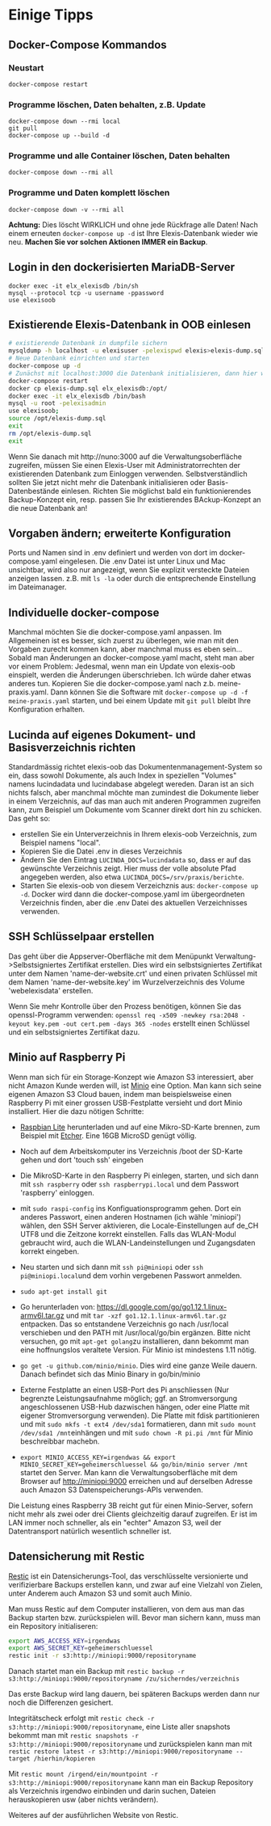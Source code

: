 # Einige Tipps

## Docker-Compose Kommandos

### Neustart

    docker-compose restart

### Programme löschen, Daten behalten, z.B. Update 

    docker-compose down --rmi local
    git pull
    docker-compose up --build -d

### Programme und alle Container löschen, Daten behalten

    docker-compose down --rmi all

### Programme und Daten komplett löschen       

    docker-compose down -v --rmi all
    
**Achtung:** Dies löscht WIRKLICH und ohne jede Rückfrage alle Daten! Nach einem erneuten `docker-compose up -d` ist Ihre Elexis-Datenbank wieder wie neu. **Machen Sie vor solchen Aktionen IMMER ein Backup**.

## Login in den dockerisierten MariaDB-Server

    docker exec -it elx_elexisdb /bin/sh
    mysql --protocol tcp -u username -ppassword 
    use elexisoob

## Existierende Elexis-Datenbank in OOB einlesen

```bash
# existierende Datenbank in dumpfile sichern
mysqldump -h localhost -u elexisuser -pelexispwd elexis>elexis-dump.sql
# Neue Datenbank einrichten und starten
docker-compose up -d
# Zunächst mit localhost:3000 die Datenbank initialisieren, dann hier weiter:
docker-compose restart
docker cp elexis-dump.sql elx_elexisdb:/opt/
docker exec -it elx_elexisdb /bin/bash
mysql -u root -pelexisadmin
use elexisoob;
source /opt/elexis-dump.sql
exit
rm /opt/elexis-dump.sql
exit
```   

Wenn Sie danach mit http://nuno:3000 auf die Verwaltungsoberfläche zugreifen, müssen Sie einen Elexis-User mit Administratorrechten der existierenden Datenbank zum Einloggen verwenden. Selbstverständlich sollten Sie jetzt nicht mehr die Datenbank initialisieren oder Basis-Datenbestände einlesen. Richten Sie möglichst bald ein funktionierendes Backup-Konzept ein, resp. passen Sie Ihr existierendes BAckup-Konzept an die neue Datenbank an!

## Vorgaben ändern; erweiterte Konfiguration

Ports und Namen sind in .env definiert und werden von dort im docker-compose.yaml eingelesen. Die .env Datei ist unter Linux und Mac unsichtbar, wird also nur angezeigt, wenn Sie explizit versteckte Dateien anzeigen lassen. z.B. mit `ls -la` oder durch die entsprechende Einstellung im Dateimanager.

## Individuelle docker-compose

Manchmal möchten Sie die docker-compose.yaml anpassen. Im Allgemeinen ist es besser, sich zuerst zu überlegen, wie man mit den Vorgaben zurecht kommen kann, aber manchmal muss es eben sein... Sobald man Änderungen an docker-compose.yaml macht, steht man aber vor einem Problem: Jedesmal, wenn man ein Update von elexis-oob einspielt, werden die Änderungen überschrieben. Ich würde daher etwas anderes tun. Kopieren Sie die docker-compose.yaml nach z.b. meine-praxis.yaml. Dann können Sie die Software mit `docker-compose up -d -f meine-praxis.yaml` starten, und bei einem Update mit `git pull` bleibt Ihre Konfiguration erhalten.

## Lucinda auf eigenes Dokument- und Basisverzeichnis richten

Standardmässig richtet elexis-oob das Dokumentenmanagement-System so ein, dass sowohl Dokumente, als auch Index in speziellen "Volumes" namens lucindadata und lucindabase abgelegt wereden. Daran ist an sich nichts falsch, aber manchmal möchte man zumindest die Dokumente lieber in einem Verzeichnis, auf das man auch mit anderen Programmen zugreifen kann, zum Beispiel um Dokumente vom Scanner direkt dort hin zu schicken. Das geht so:

* erstellen Sie ein Unterverzeichnis in Ihrem elexis-oob Verzeichnis, zum Beispiel namens "local". 
* Kopieren Sie die Datei .env in dieses Verzeichnis
* Ändern Sie den Eintrag `LUCINDA_DOCS=lucindadata` so, dass er auf das gewünschte Verzeichnis zeigt. Hier muss der volle absolute Pfad angegeben werden, also etwa `LUCINDA_DOCS=/srv/praxis/berichte`.
* Starten Sie elexis-oob von diesem Verzeichznis aus: `docker-compose up -d`. Docker wird dann die docker-compose.yaml im übergeordneten Verzeichnis finden, aber die .env Datei des aktuellen Verzeichnisses verwenden.

## SSH Schlüsselpaar erstellen

Das geht über die Appserver-Oberfläche mit dem Menüpunkt Verwaltung->Selbstsigniertes Zertifikat erstellen. Dies wird ein selbstsigniertes Zertifikat unter dem Namen 'name-der-website.crt' und einen privaten Schlüssel mit dem Namen 'name-der-website.key' im Wurzelverzeichnis des Volume 'webelexisdata' erstellen.

Wenn Sie mehr Kontrolle über den Prozess benötigen, können Sie das openssl-Programm verwenden:
`openssl req -x509 -newkey rsa:2048 -keyout key.pem -out cert.pem -days 365 -nodes` erstellt einen Schlüssel und ein selbstsigniertes Zertifikat dazu.

## Minio auf Raspberry Pi

Wenn man sich für ein Storage-Konzept wie Amazon S3 interessiert, aber nicht Amazon Kunde werden will, ist [Minio](https://minio.io) eine Option. Man kann sich seine eigenen Amazon S3 Cloud bauen, indem man beispielsweise einen Raspberry Pi mit einer grossen USB-Festplatte versieht und dort Minio installiert. Hier die dazu nötigen Schritte:

* [Raspbian Lite](https://www.raspberrypi.org/downloads/raspbian/) herunterladen und auf eine Mikro-SD-Karte brennen, zum Beispiel mit [Etcher](https://www.balena.io/etcher/). Eine 16GB MicroSD genügt völlig.

* Noch auf dem Arbeitskomputer ins Verzeichnis /boot der SD-Karte gehen und dort 'touch ssh' eingeben

* Die MikroSD-Karte in den Raspberry Pi einlegen, starten, und sich dann mit `ssh raspberry` oder `ssh raspberrypi.local` und dem Passwort 'raspberry' einloggen.

* mit `sudo raspi-config` ins Konfiguationsprogramm gehen. Dort ein anderes Passwort, einen anderen Hostnamen (ich wähle 'miniopi') wählen, den SSH Server aktivieren, die Locale-Einstellungen auf de_CH UTF8 und die Zeitzone korrekt einstellen. Falls das WLAN-Modul gebraucht wird, auch die WLAN-Landeinstellungen und Zugangsdaten korrekt eingeben.

* Neu starten und sich dann mit `ssh pi@miniopi` oder `ssh pi@miniopi.local`und dem vorhin vergebenen Passwort anmelden.

* `sudo apt-get install git`

* Go herunterladen von: <https://dl.google.com/go/go1.12.1.linux-armv6l.tar.gz> und mit `tar -xzf go1.12.1.linux-armv6l.tar.gz` entpacken. Das so entstandene Verzeichnis go nach /usr/local verschieben und den PATH mit /usr/local/go/bin ergänzen. Bitte nicht versuchen, go mit `apt-get golang`zu installieren, dann bekommt man eine hoffnungslos veraltete Version. Für Minio ist mindestens 1.11 nötig.

* `go get -u github.com/minio/minio`. Dies wird eine ganze Weile dauern. Danach befindet sich das Minio Binary in go/bin/minio

* Externe Festplatte an einen USB-Port des Pi anschliessen (Nur begrenzte Leistungsaufnahme möglich; ggf. an Stromversorgung angeschlossenen USB-Hub dazwischen hängen, oder eine Platte mit eigener Stromversorgung verwenden). Die Platte mit fdisk partitionieren und mit `sudo mkfs -t ext4 /dev/sda1`  formatieren, dann mit `sudo mount /dev/sda1 /mnt`einhängen und mit `sudo chown -R pi.pi /mnt` für Minio beschreibbar machebn.

* `export MINIO_ACCESS_KEY=irgendwas && export MINIO_SECRET_KEY=geheimerschluessel && go/bin/minio server /mnt` startet den Server. Man kann die Verwaltungsoberfläche mit dem Browser auf <http://miniopi:9000> erreichen und auf derselben Adresse auch Amazon S3 Datenspeicherungs-APIs verwenden.

Die Leistung eines Raspberry 3B reicht gut für einen Minio-Server, sofern nicht mehr als zwei oder drei Clients gleichzeitig darauf zugreifen. Er ist im LAN immer noch schneller, als ein "echter" Amazon S3, weil der Datentransport natürlich wesentlich schneller ist.

## Datensicherung mit Restic

[Restic](https://restic.net) ist ein Datensicherungs-Tool, das verschlüsselte versionierte und verifizierbare Backups erstellen kann, und zwar auf eine Vielzahl von Zielen, unter Anderem auch Amazon S3 und somit auch Minio.

Man muss Restic auf dem Computer installieren, von dem aus man das Backup starten bzw. zurückspielen will. Bevor man sichern kann, muss man ein Repository initialiseren:

```bash
export AWS_ACCESS_KEY=irgendwas
export AWS_SECRET_KEY=geheimerschluessel
restic init -r s3:http://miniopi:9000/repositoryname
```

Danach startet man ein Backup mit `restic backup -r s3:http://miniopi:9000/repositoryname /zu/sicherndes/verzeichnis`

Das erste Backup wird lang dauern, bei späteren Backups werden dann nur noch die Differenzen gesichert.

Integritätscheck erfolgt mit `restic check -r s3:http://miniopi:9000/repositoryname`, eine Liste aller snapshots bekommt man mit `restic snapshots -r s3:http://miniopi:9000/repositoryname` und zurückspielen kann man mit `restic restore latest -r s3:http://miniopi:9000/repositoryname --target /hierhin/kopieren`

Mit `restic mount /irgend/ein/mountpoint -r s3:http://miniopi:9000/repositoryname` kann man ein Backup Repository als Verzeichnis irgendwo einbinden und darin suchen, Dateien herauskopieren usw (aber nichts verändern).

Weiteres auf der ausführlichen Website von Restic.
